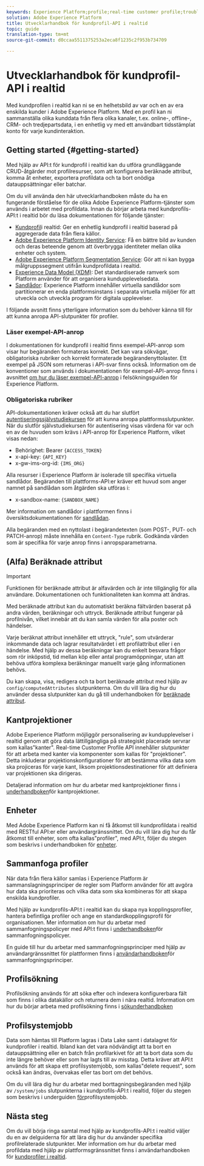 ```yaml
---
keywords: Experience Platform;profile;real-time customer profile;troubleshooting;API
solution: Adobe Experience Platform
title: Utvecklarhandbok för kundprofil-API i realtid
topic: guide
translation-type: tm+mt
source-git-commit: d0ccaa5511375253a2eca8f1235c2f953b734709

---
```



# Utvecklarhandbok för kundprofil-API i realtid

Med kundprofilen i realtid kan ni se en helhetsbild av var och en av era enskilda kunder i Adobe Experience Platform. Med en profil kan ni sammanställa olika kunddata från flera olika kanaler, t.ex. online-, offline-, CRM- och tredjepartsdata, i en enhetlig vy med ett användbart tidsstämplat konto för varje kundinteraktion.

## Getting started {#getting-started}

Med hjälp av API:t för kundprofil i realtid kan du utföra grundläggande CRUD-åtgärder mot profilresurser, som att konfigurera beräknade attribut, komma åt enheter, exportera profildata och ta bort onödiga datauppsättningar eller batchar.

Om du vill använda den här utvecklarhandboken måste du ha en fungerande förståelse för de olika Adobe Experience Platform-tjänster som används i arbetet med profildata. Innan du börjar arbeta med kundprofils-API:t i realtid bör du läsa dokumentationen för följande tjänster:

* [Kundprofil](../home.md)i realtid: Ger en enhetlig kundprofil i realtid baserad på aggregerade data från flera källor.
* [Adobe Experience Platform Identity Service](../../identity-service/home.md): Få en bättre bild av kunden och deras beteende genom att överbrygga identiteter mellan olika enheter och system.
* [Adobe Experience Platform Segmentation Service](../../segmentation/home.md): Gör att ni kan bygga målgruppssegment utifrån kundprofildata i realtid.
* [Experience Data Model (XDM)](../../xdm/home.md): Det standardiserade ramverk som Platform använder för att organisera kundupplevelsedata.
* [Sandlådor](../../sandboxes/home.md): Experience Platform innehåller virtuella sandlådor som partitionerar en enda plattformsinstans i separata virtuella miljöer för att utveckla och utveckla program för digitala upplevelser.

I följande avsnitt finns ytterligare information som du behöver känna till för att kunna anropa API-slutpunkter för profiler.

### Läser exempel-API-anrop

I dokumentationen för kundprofil i realtid finns exempel-API-anrop som visar hur begäranden formateras korrekt. Det kan vara sökvägar, obligatoriska rubriker och korrekt formaterade begärandenyttolaster. Ett exempel på JSON som returneras i API-svar finns också. Information om de konventioner som används i dokumentationen för exempel-API-anrop finns i avsnittet [om hur du läser exempel-API-anrop](../../landing/troubleshooting.md#how-do-i-format-an-api-request) i felsökningsguiden för Experience Platform.

### Obligatoriska rubriker

API-dokumentationen kräver också att du har slutfört [autentiseringssjälvstudiekursen](../../tutorials/authentication.md) för att kunna anropa plattformsslutpunkter. När du slutför självstudiekursen för autentisering visas värdena för var och en av de huvuden som krävs i API-anrop för Experience Platform, vilket visas nedan:

* Behörighet: Bearer `{ACCESS_TOKEN}`
* x-api-key: `{API_KEY}`
* x-gw-ims-org-id: `{IMS_ORG}`

Alla resurser i Experience Platform är isolerade till specifika virtuella sandlådor. Begäranden till plattforms-API:er kräver ett huvud som anger namnet på sandlådan som åtgärden ska utföras i:

* x-sandbox-name: `{SANDBOX_NAME}`

Mer information om sandlådor i plattformen finns i översiktsdokumentationen för [sandlådan](../../sandboxes/home.md).

Alla begäranden med en nyttolast i begärandetexten (som POST-, PUT- och PATCH-anrop) måste innehålla en `Content-Type` rubrik. Godkända värden som är specifika för varje anrop finns i anropsparametrarna.

## (Alfa) Beräknade attribut

>[!IMPORTANT]
>Funktionen för beräknade attribut är alfavärden och är inte tillgänglig för alla användare. Dokumentationen och funktionaliteten kan komma att ändras.

Med beräknade attribut kan du automatiskt beräkna fältvärden baserat på andra värden, beräkningar och uttryck. Beräknade attribut fungerar på profilnivån, vilket innebär att du kan samla värden för alla poster och händelser.

Varje beräknat attribut innehåller ett uttryck, &quot;rule&quot;, som utvärderar inkommande data och lagrar resultatvärdet i ett profilattribut eller i en händelse. Med hjälp av dessa beräkningar kan du enkelt besvara frågor som rör inköpstid, tid mellan köp eller antal programöppningar, utan att behöva utföra komplexa beräkningar manuellt varje gång informationen behövs.

Du kan skapa, visa, redigera och ta bort beräknade attribut med hjälp av `config/computedAttributes` slutpunkterna. Om du vill lära dig hur du använder dessa slutpunkter kan du gå till underhandboken för [beräknade attribut](computed-attributes.md).

## Kantprojektioner

Adobe Experience Platform möjliggör personalisering av kundupplevelser i realtid genom att göra data lättillgängliga på strategiskt placerade servrar som kallas&quot;kanter&quot;. Real-time Customer Profile API innehåller slutpunkter för att arbeta med kanter via komponenter som kallas för &quot;projektioner&quot;. Detta inkluderar projektionskonfigurationer för att bestämma vilka data som ska projiceras för varje kant, liksom projektionsdestinationer för att definiera var projektionen ska dirigeras.

Detaljerad information om hur du arbetar med kantprojektioner finns i [underhandboken](edge-projections.md)för kantprojektioner.

## Enheter

Med Adobe Experience Platform kan ni få åtkomst till kundprofildata i realtid med RESTful API:er eller användargränssnittet. Om du vill lära dig hur du får åtkomst till enheter, som ofta kallas&quot;profiler&quot;, med API:t, följer du stegen som beskrivs i underhandboken för [enheter](entities.md).

## Sammanfoga profiler

När data från flera källor samlas i Experience Platform är sammanslagningsprinciper de regler som Platform använder för att avgöra hur data ska prioriteras och vilka data som ska kombineras för att skapa enskilda kundprofiler.

Med hjälp av kundprofils-API:t i realtid kan du skapa nya kopplingsprofiler, hantera befintliga profiler och ange en standardkopplingsprofil för organisationen. Mer information om hur du arbetar med sammanfogningspolicyer med API:t finns i [underhandboken](merge-policies.md)för sammanfogningspolicyer.

En guide till hur du arbetar med sammanfogningsprinciper med hjälp av användargränssnittet för plattformen finns i [användarhandboken](../ui/merge-policies.md)för sammanfogningsprinciper.

## Profilsökning

Profilsökning används för att söka efter och indexera konfigurerbara fält som finns i olika datakällor och returnera dem i nära realtid. Information om hur du börjar arbeta med profilsökning finns i [sökunderhandboken](profile-search.md)

## Profilsystemjobb

Data som hämtas till Platform lagras i Data Lake samt i datalagret för kundprofiler i realtid. Ibland kan det vara nödvändigt att ta bort en datauppsättning eller en batch från profilarkivet för att ta bort data som du inte längre behöver eller som har lagts till av misstag. Detta kräver att API:t används för att skapa ett profilsystemjobb, som kallas&quot;delete request&quot;, som också kan ändras, övervakas eller tas bort om det behövs.

Om du vill lära dig hur du arbetar med borttagningsbegäranden med hjälp av `/system/jobs` slutpunkterna i kundprofils-API:t i realtid, följer du stegen som beskrivs i underguiden [för](profile-system-jobs.md)profilsystemjobb.

## Nästa steg

Om du vill börja ringa samtal med hjälp av kundprofils-API:t i realtid väljer du en av delguiderna för att lära dig hur du använder specifika profilrelaterade slutpunkter. Mer information om hur du arbetar med profildata med hjälp av plattformsgränssnittet finns i användarhandboken för [kundprofiler i realtid](../ui/user-guide.md).